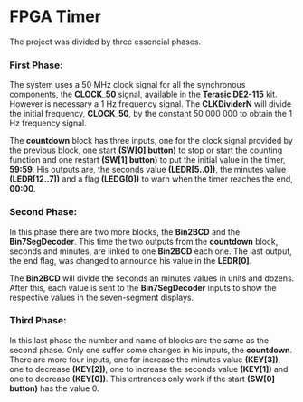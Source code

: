 # FPGA Timer

The project was divided by three essencial phases.

### First Phase:

The system uses a 50 MHz clock signal for all the synchronous components, the **CLOCK_50** signal, available in the **Terasic DE2-115** kit.
However is necessary a 1 Hz frequency signal. The **CLKDividerN** will divide the initial frequency, **CLOCK_50**, by the constant 50 000 000 to obtain 
the 1 Hz frequency signal.

The **countdown** block has three inputs, one for the clock signal provided by the previous block, one start **(SW[0] button)** to stop or start the counting function
and one restart **(SW[1] button)** to put the initial value in the timer, **59:59**. 
His outputs are, the seconds value **(LEDR[5..0])**, the minutes value **(LEDR[12..7])** and a flag **(LEDG[0])** to warn when the timer reaches the end, **00:00**.

### Second Phase:

In this phase there are two more blocks, the **Bin2BCD** and the **Bin7SegDecoder**. This time the two outputs from the **countdown** block, seconds and minutes, are
linked to one **Bin2BCD** each one. The last output, the end flag, was changed to announce  his value in the **LEDR[0]**.

The **Bin2BCD** will divide the seconds an minutes values in units and dozens. After this, each value is sent to the **Bin7SegDecoder** inputs to show the respective
values in the seven-segment displays.

### Third Phase:

In this last phase the number and name of blocks are the same as the second phase. Only one suffer some changes in his inputs, the **countdown**. There are more four
inputs, one for increase the minutes value **(KEY[3])**, one to decrease **(KEY[2])**, one to increase the seconds value **(KEY[1])** and one to decrease
**(KEY[0])**. This entrances only work if the start **(SW[0] button)** has the value 0. 
